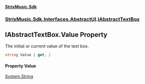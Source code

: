 #### [StrixMusic.Sdk](./index.md 'index')
### [StrixMusic.Sdk.Interfaces.AbstractUI](./StrixMusic-Sdk-Interfaces-AbstractUI.md 'StrixMusic.Sdk.Interfaces.AbstractUI').[IAbstractTextBox](./StrixMusic-Sdk-Interfaces-AbstractUI-IAbstractTextBox.md 'StrixMusic.Sdk.Interfaces.AbstractUI.IAbstractTextBox')
## IAbstractTextBox.Value Property
The initial or current value of the text box.  
```csharp
string Value { get; }
```
#### Property Value
[System.String](https://docs.microsoft.com/en-us/dotnet/api/System.String 'System.String')  
